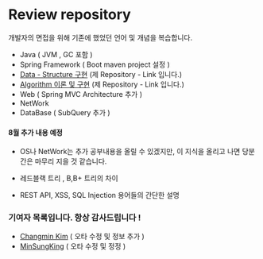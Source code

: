 
# **Review repository** 

개발자의 면접을 위해 기존에 했었던 언어 및 개념을 복습합니다.

* Java ( JVM , GC 포함 )
* Spring Framework ( Boot maven project 설정 )
* [Data - Structure 구현](https://github.com/StiKuan/Java_Data_Structure) (제 Repository - Link 입니다.)
* [Algorithm 이론 및 구현](https://github.com/StiKuan/Java_Algorithm) (제 Repository - Link 입니다.)
* Web ( Spring MVC Architecture 추가 )
* NetWork
* DataBase ( SubQuery 추가 )

  



#### 8월 추가 내용 예정 
* OS나 NetWork는 추가 공부내용을 올릴 수 있겠지만, 이 지식을 올리고 나면 당분간은 마무리 지을 것 같습니다.

* 레드블랙 트리 , B,B+ 트리의 차이  
* REST API, XSS, SQL Injection 용어들의 간단한 설명 


### 기여자 목록입니다. 항상 감사드립니다 !
* [Changmin Kim](https://github.com/changmin-dev) ( 오타 수정 및 정보 추가 )
* [MinSungKing](https://github.com/MinSungKing)   ( 오타 수정 및 정정 )
